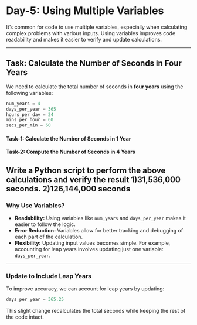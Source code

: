 # Day-5: Using Multiple Variables

It’s common for code to use multiple variables, especially when calculating complex problems with various inputs. Using variables improves code readability and makes it easier to verify and update calculations.

---

## Task: Calculate the Number of Seconds in Four Years

We need to calculate the total number of seconds in **four years** using the following variables:

```python
num_years = 4
days_per_year = 365
hours_per_day = 24
mins_per_hour = 60
secs_per_min = 60
```

#### **Task-1**: Calculate the Number of Seconds in 1 Year
#### **Task-2**: Compute the Number of Seconds in 4 Years

Write a Python script to perform the above calculations and verify the result 
1)**31,536,000 seconds**.
2)**126,144,000 seconds**
---

### Why Use Variables?

- **Readability:** Using variables like `num_years` and `days_per_year` makes it easier to follow the logic.
- **Error Reduction:** Variables allow for better tracking and debugging of each part of the calculation.
- **Flexibility:** Updating input values becomes simple. For example, accounting for leap years involves updating just one variable: `days_per_year`.

---

### Update to Include Leap Years

To improve accuracy, we can account for leap years by updating:

```python
days_per_year = 365.25
```

This slight change recalculates the total seconds while keeping the rest of the code intact.
